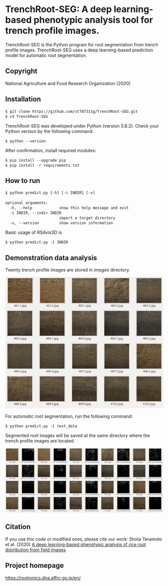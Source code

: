 # TrenchRoot-SEG: A deep learning-based phenotypic analysis tool for trench profile images.

TrenchRoot-SEG is the Python program for root segmentation from trench profile images. TrenchRoot-SEG uses a deep learning-based prediction model for automatic root segmentation.

## Copyright

National Agriculture and Food Research Organization (2020)

## Installation

    $ git clone https://github.com/st707311g/TrenchRoot-SEG.git
    $ cd TrenchRoot-SEG

TrenchRoot-SEG was developed under Python (version 3.8.2). Check your Python version by the following command:

    $ python --version

After confirmation, install required modules:

    $ pip install --upgrade pip
    $ pip install -r requirements.txt

## How to run

    $ python predict.py [-h] [-i INDIR] [-v]

    optional arguments:
      -h, --help            show this help message and exit
      -i INDIR, --indir INDIR
                            import a target directory
      -v, --version         show version information

Basic usage of RSAvis3D is

    $ python predict.py -i INDIR

## Demonstration data analysis

Twenty trench profile images are stored in *images* directory.

<img src="figures/trench_images.jpg">

For automatic root segmentation, run the following command:

    $ python predict.py -i test_data

Segmented root images will be saved at the same directory where the trench profile images are located.

<img src="figures/trench_images_predicted.jpg">

## Citation

If you use this code or modified ones, please cite our work: Shota Teramoto et al. (2020) [A deep learning-based phenotypic analysis of rice root distribution from field images](https://doi.org/10.34133/2020/3194308) 

## Project homepage
https://rootomics.dna.affrc.go.jp/en/